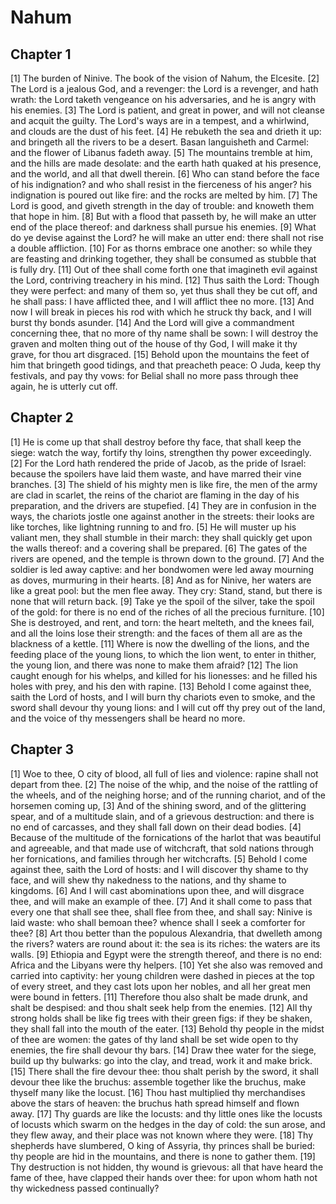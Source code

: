 # Nahum

## Chapter 1 <!-- scripture:1 -->

[1] The burden of Ninive. The book of the vision of Nahum, the Elcesite.
[2] The Lord is a jealous God, and a revenger: the Lord is a revenger, and hath wrath: the Lord taketh vengeance on his adversaries, and he is angry with his enemies.
[3] The Lord is patient, and great in power, and will not cleanse and acquit the guilty. The Lord's ways are in a tempest, and a whirlwind, and clouds are the dust of his feet.
[4] He rebuketh the sea and drieth it up: and bringeth all the rivers to be a desert. Basan languisheth and Carmel: and the flower of Libanus fadeth away.
[5] The mountains tremble at him, and the hills are made desolate: and the earth hath quaked at his presence, and the world, and all that dwell therein.
[6] Who can stand before the face of his indignation? and who shall resist in the fierceness of his anger? his indignation is poured out like fire: and the rocks are melted by him.
[7] The Lord is good, and giveth strength in the day of trouble: and knoweth them that hope in him.
[8] But with a flood that passeth by, he will make an utter end of the place thereof: and darkness shall pursue his enemies.
[9] What do ye devise against the Lord? he will make an utter end: there shall not rise a double affliction.
[10] For as thorns embrace one another: so while they are feasting and drinking together, they shall be consumed as stubble that is fully dry.
[11] Out of thee shall come forth one that imagineth evil against the Lord, contriving treachery in his mind.
[12] Thus saith the Lord: Though they were perfect: and many of them so, yet thus shall they be cut off, and he shall pass: I have afflicted thee, and I will afflict thee no more.
[13] And now I will break in pieces his rod with which he struck thy back, and I will burst thy bonds asunder.
[14] And the Lord will give a commandment concerning thee, that no more of thy name shall be sown: I will destroy the graven and molten thing out of the house of thy God, I will make it thy grave, for thou art disgraced.
[15] Behold upon the mountains the feet of him that bringeth good tidings, and that preacheth peace: O Juda, keep thy festivals, and pay thy vows: for Belial shall no more pass through thee again, he is utterly cut off.

## Chapter 2 <!-- scripture:2 -->

[1] He is come up that shall destroy before thy face, that shall keep the siege: watch the way, fortify thy loins, strengthen thy power exceedingly.
[2] For the Lord hath rendered the pride of Jacob, as the pride of Israel: because the spoilers have laid them waste, and have marred their vine branches.
[3] The shield of his mighty men is like fire, the men of the army are clad in scarlet, the reins of the chariot are flaming in the day of his preparation, and the drivers are stupefied.
[4] They are in confusion in the ways, the chariots jostle one against another in the streets: their looks are like torches, like lightning running to and fro.
[5] He will muster up his valiant men, they shall stumble in their march: they shall quickly get upon the walls thereof: and a covering shall be prepared.
[6] The gates of the rivers are opened, and the temple is thrown down to the ground.
[7] And the soldier is led away captive: and her bondwomen were led away mourning as doves, murmuring in their hearts.
[8] And as for Ninive, her waters are like a great pool: but the men flee away. They cry: Stand, stand, but there is none that will return back.
[9] Take ye the spoil of the silver, take the spoil of the gold: for there is no end of the riches of all the precious furniture.
[10] She is destroyed, and rent, and torn: the heart melteth, and the knees fail, and all the loins lose their strength: and the faces of them all are as the blackness of a kettle.
[11] Where is now the dwelling of the lions, and the feeding place of the young lions, to which the lion went, to enter in thither, the young lion, and there was none to make them afraid?
[12] The lion caught enough for his whelps, and killed for his lionesses: and he filled his holes with prey, and his den with rapine.
[13] Behold I come against thee, saith the Lord of hosts, and I will burn thy chariots even to smoke, and the sword shall devour thy young lions: and I will cut off thy prey out of the land, and the voice of thy messengers shall be heard no more.

## Chapter 3 <!-- scripture:3 -->

[1] Woe to thee, O city of blood, all full of lies and violence: rapine shall not depart from thee.
[2] The noise of the whip, and the noise of the rattling of the wheels, and of the neighing horse; and of the running chariot, and of the horsemen coming up,
[3] And of the shining sword, and of the glittering spear, and of a multitude slain, and of a grievous destruction: and there is no end of carcasses, and they shall fall down on their dead bodies.
[4] Because of the multitude of the fornications of the harlot that was beautiful and agreeable, and that made use of witchcraft, that sold nations through her fornications, and families through her witchcrafts.
[5] Behold I come against thee, saith the Lord of hosts: and I will discover thy shame to thy face, and will shew thy nakedness to the nations, and thy shame to kingdoms.
[6] And I will cast abominations upon thee, and will disgrace thee, and will make an example of thee.
[7] And it shall come to pass that every one that shall see thee, shall flee from thee, and shall say: Ninive is laid waste: who shall bemoan thee? whence shall I seek a comforter for thee?
[8] Art thou better than the populous Alexandria, that dwelleth among the rivers? waters are round about it: the sea is its riches: the waters are its walls.
[9] Ethiopia and Egypt were the strength thereof, and there is no end: Africa and the Libyans were thy helpers.
[10] Yet she also was removed and carried into captivity: her young children were dashed in pieces at the top of every street, and they cast lots upon her nobles, and all her great men were bound in fetters.
[11] Therefore thou also shalt be made drunk, and shalt be despised: and thou shalt seek help from the enemies.
[12] All thy strong holds shall be like fig trees with their green figs: if they be shaken, they shall fall into the mouth of the eater.
[13] Behold thy people in the midst of thee are women: the gates of thy land shall be set wide open to thy enemies, the fire shall devour thy bars.
[14] Draw thee water for the siege, build up thy bulwarks: go into the clay, and tread, work it and make brick.
[15] There shall the fire devour thee: thou shalt perish by the sword, it shall devour thee like the bruchus: assemble together like the bruchus, make thyself many like the locust.
[16] Thou hast multiplied thy merchandises above the stars of heaven: the bruchus hath spread himself and flown away.
[17] Thy guards are like the locusts: and thy little ones like the locusts of locusts which swarm on the hedges in the day of cold: the sun arose, and they flew away, and their place was not known where they were.
[18] Thy shepherds have slumbered, O king of Assyria, thy princes shall be buried: thy people are hid in the mountains, and there is none to gather them.
[19] Thy destruction is not hidden, thy wound is grievous: all that have heard the fame of thee, have clapped their hands over thee: for upon whom hath not thy wickedness passed continually?